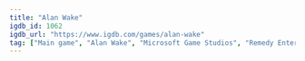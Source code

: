 ```yaml
---
title: "Alan Wake"
igdb_id: 1062
igdb_url: "https://www.igdb.com/games/alan-wake"
tag: ["Main game", "Alan Wake", "Microsoft Game Studios", "Remedy Entertainment", "Nordic Games Publishing", "Legacy Interactive", "Namco Bandai Partners", "E-Frontier", "Nitro Games", "Shooter", "Adventure", "Single player", "Third person", "Action", "Horror", "Thriller"]
---
```

